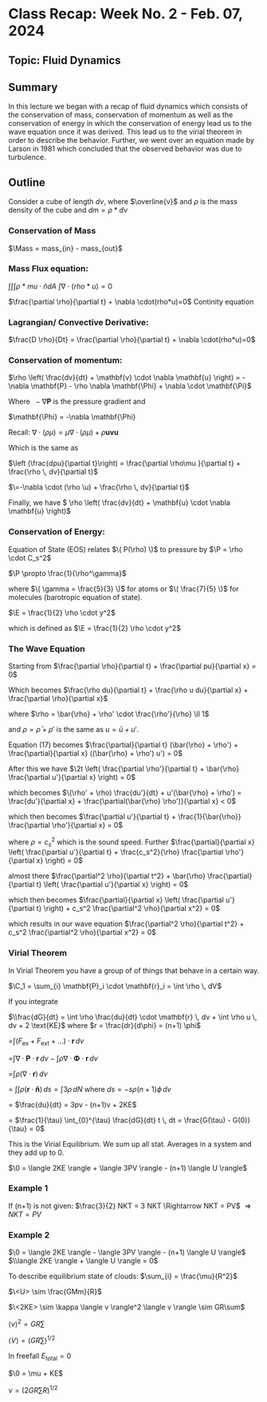 

# Class Recap: Week No. 2 - Feb. 07, 2024
## Topic: Fluid Dynamics

## Summary

In this lecture we began with a recap of fluid dynamics which consists of the conservation of mass, conservation of momentum as well as the conservation of energy in which the conservation of energy lead us to the wave equation once it was derived. This lead us to the virial theorem in order to describe the behavior. Further, we went over an equation made by Larson in 1981 which concluded that the observed behavior was due to turbulence. 

## Outline 

Consider a cube of length $dv$, where $\overline{v}$ 
and $\rho$ is the mass density of the cube and $dm = \rho * dv$

### Conservation of Mass
$\Mass = mass_{in} - mass_{out}$

### Mass Flux equation:
$\int\int\int\rho * mu \cdot \hat{n} dA$
$\int\nabla \cdot(rho*u)=0$

$\frac{\partial \rho}{\partial t} + \nabla \cdot(rho*u)=0$  Continity equation

### Lagrangian/ Convective Derivative:

$\frac{D \rho}{Dt}  = \frac{\partial \rho}{\partial t} + \nabla \cdot(rho*u)=0$

### Conservation of momentum:

$\rho \left( \frac{dv}{dt} + \mathbf{v} \cdot \nabla \mathbf{u} \right) = - \nabla \mathbf{P} - \rho \nabla \mathbf{\Phi} + \nabla \cdot \mathbf{\Pi}$
 
 Where $\ - \nabla \mathbf{P}$ is the pressure gradient and

$\mathbf{\Phi} = -\nabla \mathbf{\Phi}

Recall:
$\nabla \cdot (\rho \mu) = \mu \nabla \cdot (\rho \mu) + \rho\mathbf{u}\mathbf{v} \mathbf{u}$

Which is the same as 

$\left (\frac{dpu}{\partial t}\right) = \frac{\partial \rho\mu }{\partial t} +  \frac{\rho \, dv}{\partial t}$

$\=-\nabla \cdot (\rho \u) + \frac{\rho \, dv}{\partial t}$

Finally, we have
$ \rho \left( \frac{dv}{dt} + \mathbf{u} \cdot \nabla \mathbf{u} \right)$

### Conservation of Energy:
Equation of State (EOS) relates $\( P(\rho) \)$ to pressure by
$\P = \rho \cdot C_s^2$

$\P \propto \frac{1}{\rho^\gamma}$

where $\( \gamma = \frac{5}{3} \)$ for atoms or $\( \frac{7}{5} \)$ for molecules (barotropic equation of state).

$\E = \frac{1}{2} \rho \cdot y^2$

which is defined as
$\E = \frac{1}{2} \rho \cdot y^2$


### The Wave Equation

Starting from
$\frac{\partial \rho}{\partial t} + \frac{\partial pu}{\partial x} = 0$

Which becomes
$\frac{\rho du}{\partial t} + \frac{\rho u du}{\partial x} + \frac{\partial \rho}{\partial x}$

where
$\rho = \bar{\rho} + \rho' \cdot \frac{\rho'}{\rho} \ll 1$

and $\rho = \bar{\rho} + \rho'$ is the same as $u = \bar{u} + u'.$

Equation (17) becomes
$\frac{\partial}{\partial t} (\bar{\rho} + \rho') + \frac{\partial}{\partial x} ((\bar{\rho} + \rho') u') = 0$

After this we have
$\2t \left( \frac{\partial \rho'}{\partial t} + \bar{\rho} \frac{\partial u'}{\partial x} \right) = 0$

which becomes
$\(\rho' + \rho) \frac{du'}{dt} + u'(\bar{\rho} + \rho') = \frac{du'}{\partial x} + \frac{\partial(\bar{\rho} \rho')}{\partial x} < 0$

which then becomes
$\frac{\partial u'}{\partial t} + \frac{1}{\bar{\rho}} \frac{\partial \rho'}{\partial x} = 0$

where $\rho = c_s^2$ which is the sound speed. Further
$\frac{\partial}{\partial x} \left( \frac{\partial u'}{\partial t} + \frac{c_s^2}{\rho} \frac{\partial \rho'}{\partial x} \right) = 0$

almost there
$\frac{\partial^2 \rho}{\partial t^2} + \bar{\rho} \frac{\partial}{\partial t} \left( \frac{\partial u'}{\partial x} \right) = 0$

which then becomes
$\frac{\partial}{\partial x} \left( \frac{\partial u'}{\partial t} \right) + c_s^2 \frac{\partial^2 \rho}{\partial x^2} = 0$

which results in our wave equation
$\frac{\partial^2 \rho}{\partial t^2} + c_s^2 \frac{\partial^2 \rho}{\partial x^2} = 0$

### Virial Theorem
In Virial Theorem you have a group of of things that behave in a certain way.

$\C_1 = \sum_{i} \mathbf{P}_i \cdot \mathbf{r}_i = \int \rho \, dV$

If you integrate

$\\frac{dG}{dt} = \int \rho \frac{du}{dt} \cdot \mathbf{r} \, dv + \int \rho u \, dv + 2 \text{KE}$ where $r = \frac{dr}{d\phi} = (n+1) \phi$

=$\int (F_{\text{ex}} + F_{\text{ext}} + \ldots) \cdot \mathbf{r} \, dv$

=$\int \nabla \cdot \mathbf{P} \cdot \mathbf{r} \, dv - \int\rho \nabla \cdot \mathbf{\Phi} \cdot \mathbf{r} \, dv$

 =$\int \rho (\nabla \cdot \mathbf{r}) \, dv$

 = $\int\int\rho (\mathbf{r} \cdot \mathbf{\hat{n}}) \, ds = \int 3 \rho \, dN$ where $ds = -s \rho (n+1) \phi \, dv$

= $\frac{du}{dt} = 3pv - (n+1)v + 2KE$

= $\frac{1}{\tau} \int_{0}^{\tau} \frac{dG}{dt} t \, dt = \frac{G(\tau) - G(0)}{\tau} = 0$ 

This is the Virial Equilibrium.
We sum up all stat. Averages in a system and they add up to 0.

$\0 = \langle 2KE \rangle + \langle 3PV \rangle - (n+1) \langle U \rangle$

### Example 1
If (n+1) is not given:
$\frac{3}{2} NKT = 3 NKT \Rightarrow NKT = PV$
$\Rightarrow NKT = PV$

### Example 2
$\0 = \langle 2KE \rangle - \langle 3PV \rangle - (n+1) \langle U \rangle$
$\\langle 2KE \rangle + \langle U \rangle = 0$

To describe equilibrium state of clouds:
$\sum_{i} = \frac{\mu}{R^2}$

$\<U> \sim \frac{GMm}{R}$


$\<2KE> \sim \kappa \langle v \rangle^2 \langle v \rangle \sim GR\sum$

$\langle v \rangle^2 = GR\sum$

$\langle V \rangle = \left(GR\sum\right)^{1/2}$

In freefall $E_{\text{total}} = 0$

$\0 = \mu + KE$

$\nu = \left(2GR\sum R\right)^{1/2}$
